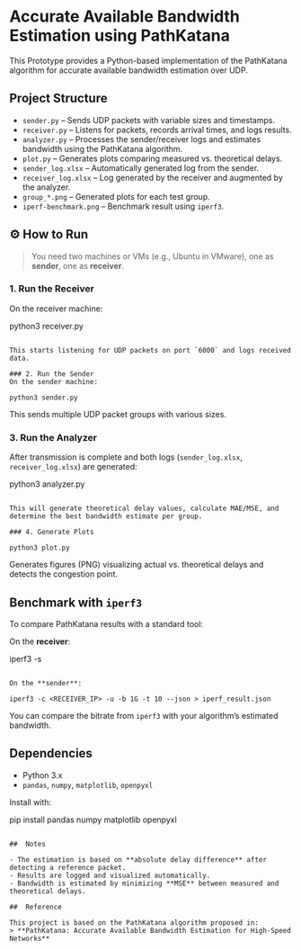 # Accurate Available Bandwidth Estimation using PathKatana

This Prototype provides a Python-based implementation of the PathKatana algorithm for accurate available bandwidth estimation over UDP.

##  Project Structure

- `sender.py` – Sends UDP packets with variable sizes and timestamps.
- `receiver.py` – Listens for packets, records arrival times, and logs results.
- `analyzer.py` – Processes the sender/receiver logs and estimates bandwidth using the PathKatana algorithm.
- `plot.py` – Generates plots comparing measured vs. theoretical delays.
- `sender_log.xlsx` – Automatically generated log from the sender.
- `receiver_log.xlsx` – Log generated by the receiver and augmented by the analyzer.
- `group_*.png` – Generated plots for each test group.
- `iperf-benchmark.png` – Benchmark result using `iperf3`.

## ⚙️ How to Run

>  You need two machines or VMs (e.g., Ubuntu in VMware), one as **sender**, one as **receiver**.

### 1. Run the Receiver
On the receiver machine:

python3 receiver.py
```

This starts listening for UDP packets on port `6000` and logs received data.

### 2. Run the Sender
On the sender machine:

python3 sender.py
```

This sends multiple UDP packet groups with various sizes.

### 3. Run the Analyzer
After transmission is complete and both logs (`sender_log.xlsx`, `receiver_log.xlsx`) are generated:

python3 analyzer.py
```

This will generate theoretical delay values, calculate MAE/MSE, and determine the best bandwidth estimate per group.

### 4. Generate Plots

python3 plot.py
```

Generates figures (PNG) visualizing actual vs. theoretical delays and detects the congestion point.

##  Benchmark with `iperf3`

To compare PathKatana results with a standard tool:

On the **receiver**:

iperf3 -s
```

On the **sender**:

iperf3 -c <RECEIVER_IP> -u -b 1G -t 10 --json > iperf_result.json
```

You can compare the bitrate from `iperf3` with your algorithm’s estimated bandwidth.

##  Dependencies

- Python 3.x
- `pandas`, `numpy`, `matplotlib`, `openpyxl`

Install with:

pip install pandas numpy matplotlib openpyxl
```

##  Notes

- The estimation is based on **absolute delay difference** after detecting a reference packet.
- Results are logged and visualized automatically.
- Bandwidth is estimated by minimizing **MSE** between measured and theoretical delays.

##  Reference

This project is based on the PathKatana algorithm proposed in:
> **PathKatana: Accurate Available Bandwidth Estimation for High-Speed Networks** 
